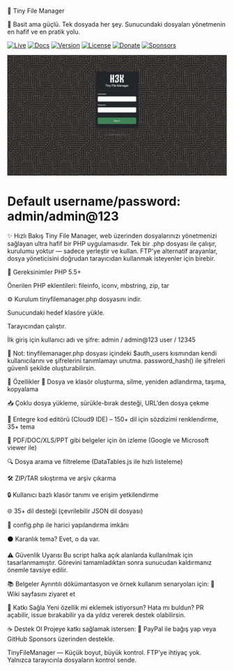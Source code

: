 📁 Tiny File Manager

🚀 Basit ama güçlü. Tek dosyada her şey. Sunucundaki dosyaları yönetmenin en hafif ve en pratik yolu.


[![Live](https://img.shields.io/badge/Live-Online-brightgreen)](https://demo.sitendomain.com)
[![Docs](https://img.shields.io/badge/Docs-Available-blue)](https://github.com/user/repo/wiki)
[![Version](https://img.shields.io/badge/release-v2.6-blue)](https://github.com/user/repo/releases)
[![License](https://img.shields.io/badge/license-GPL--3.0-orange)](https://github.com/user/repo/blob/main/LICENSE)
[![Donate](https://img.shields.io/badge/Donate-PayPal-blue)](https://paypal.me/kullanicin)
[![Sponsors](https://img.shields.io/badge/sponsors-0-lightgrey)](https://github.com/sponsors/kullanicin)



![Tiny File Manager](screenshot.gif)



# Default username/password: admin/admin@123



✨ Hızlı Bakış
Tiny File Manager, web üzerinden dosyalarınızı yönetmenizi sağlayan ultra hafif bir PHP uygulamasıdır. Tek bir .php dosyası ile çalışır, kurulumu yoktur — sadece yerleştir ve kullan. FTP'ye alternatif arayanlar, dosya yöneticisini doğrudan tarayıcıdan kullanmak isteyenler için birebir.

🔧 Gereksinimler
PHP 5.5+

Önerilen PHP eklentileri: fileinfo, iconv, mbstring, zip, tar

⚙️ Kurulum
tinyfilemanager.php dosyasını indir.

Sunucundaki hedef klasöre yükle.

Tarayıcından çalıştır.

İlk giriş için kullanıcı adı ve şifre:
admin / admin@123
user / 12345

🔐 Not: tinyfilemanager.php dosyası içindeki $auth_users kısmından kendi kullanıcılarını ve şifrelerini tanımlamayı unutma. password_hash() ile şifreleri güvenli şekilde oluşturabilirsin.

🧩 Özellikler
📂 Dosya ve klasör oluşturma, silme, yeniden adlandırma, taşıma, kopyalama

📥 Çoklu dosya yükleme, sürükle-bırak desteği, URL’den dosya çekme

🧠 Entegre kod editörü (Cloud9 IDE) – 150+ dil için sözdizimi renklendirme, 35+ tema

📑 PDF/DOC/XLS/PPT gibi belgeler için ön izleme (Google ve Microsoft viewer ile)

🔍 Dosya arama ve filtreleme (DataTables.js ile hızlı listeleme)

🛠️ ZIP/TAR sıkıştırma ve arşiv çıkarma

🔒 Kullanıcı bazlı klasör tanımı ve erişim yetkilendirme

🌐 35+ dil desteği (çevrilebilir JSON dil dosyası)

🧾 config.php ile harici yapılandırma imkânı

⚫ Karanlık tema? Evet, o da var.

⚠️ Güvenlik Uyarısı
Bu script halka açık alanlarda kullanılmak için tasarlanmamıştır.
Görevini tamamladıktan sonra sunucudan kaldırmanız önemle tavsiye edilir.

📚 Belgeler
Ayrıntılı dökümantasyon ve örnek kullanım senaryoları için:
📖 Wiki sayfasını ziyaret et

🤝 Katkı Sağla
Yeni özellik mi eklemek istiyorsun? Hata mı buldun?
PR açabilir, issue bırakabilir ya da yıldız vererek destek olabilirsin.

☕ Destek Ol
Projeye katkı sağlamak istersen:
💖 PayPal ile bağış yap
veya GitHub Sponsors üzerinden destekle.

TinyFileManager — Küçük boyut, büyük kontrol.
FTP’ye ihtiyaç yok. Yalnızca tarayıcınla dosyaların kontrol sende.
